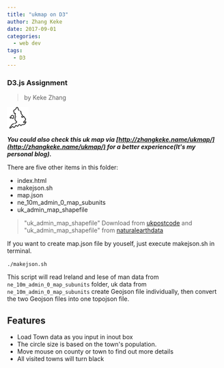 ```yaml
---
title: "ukmap on D3"
author: Zhang Keke
date: 2017-09-01
categories:
  - web dev
tags:
  - D3
---
```



### D3.js Assignment

> by Keke Zhang

[<img src="/images/uk.svg" width="50">](/ukmap)


***You could also check this uk map via [http://zhangkeke.name/ukmap/](http://zhangkeke.name/ukmap/) for a better experience(It's my personal blog).***

There are five other items in this folder:

* index.html
* makejson.sh
* map.json
* ne_10m_admin_0_map_subunits
* uk_admin_map_shapefile

> "uk_admin_map_shapefile" Download from [ukpostcode](http://www.ukpostcode.net/shapefile-of-uk-administrative-counties-wiki-16.html) and "uk_admin_map_shapefile" from [naturalearthdata](http://www.naturalearthdata.com/http//www.naturalearthdata.com/download/10m/cultural/ne_10m_admin_0_map_subunits.zip) 


If you want to  create map.json file by youself, just execute makejson.sh in terminal.

```
./makejson.sh
```

This script will read Ireland and Iese of man data from `ne_10m_admin_0_map_subunits` folder, uk data from `ne_10m_admin_0_map_subunits` create Geojson file individually, then convert  the two  Geojson files into one topojson file.
## Features
* Load Town data as you input in inout box
* The circle size is based on the town's population.
* Move mouse on county or town to find out more details
* All visited towns will turn black


 

